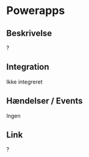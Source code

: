 # Powerapps

## Beskrivelse

?

## Integration

Ikke integreret

## Hændelser / Events

Ingen

## Link

?
